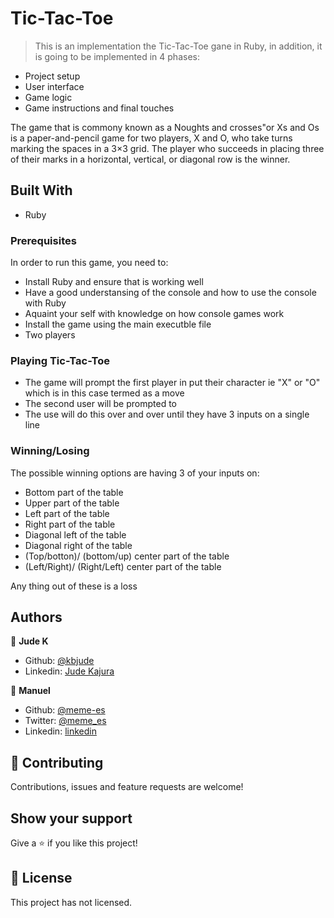 # Tic-Tac-Toe
> This is an implementation the Tic-Tac-Toe gane in Ruby, in addition, it is going to be implemented in 4 phases:
- Project setup
- User interface
- Game logic
- Game instructions and final touches

The game that is commony known as a Noughts and crosses"or Xs and Os is a paper-and-pencil game for two players, X and O, who take turns marking the spaces in a 3×3 grid. The player who succeeds in placing three of their marks in a horizontal, vertical, or diagonal row is the winner.

## Built With

- Ruby

### Prerequisites

In order to run this game, you need to:
- Install Ruby and ensure that is working well
- Have a good understansing of the console and how to use the console with Ruby
- Aquaint your self with knowledge on how console games work
- Install the game using the main executble file
- Two players
### Playing Tic-Tac-Toe
- The game will prompt the first player in put their character ie "X" or "O" which is in this case termed as a move
- The second user will be prompted to
- The use will do this over and over until they have 3 inputs on a single line

### Winning/Losing
The possible winning options are having 3 of your inputs on:
- Bottom part of the table
- Upper part of the table
- Left part of the table
- Right part of the table
- Diagonal left of the table
- Diagonal right of the table
- (Top/botton)/ (bottom/up) center part of the table
- (Left/Right)/ (Right/Left) center part of the table

Any thing out of these is a loss

## Authors

👤 **Jude K**

- Github: [@kbjude](https://github.com/kbjude)
- Linkedin: [Jude Kajura](www.linkedin.com/in/)

👤 **Manuel**

- Github: [@meme-es](https://github.com/meme-es)
- Twitter: [@meme_es](https://twitter.com/meme_es)
- Linkedin: [linkedin](https://www.linkedin.com/in/manuel-elias-b289a638/)

## 🤝 Contributing

Contributions, issues and feature requests are welcome!

## Show your support

Give a ⭐️ if you like this project!

## 📝 License

This project has not licensed.
